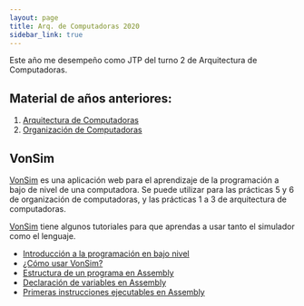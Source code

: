 ```yaml
---
layout: page
title: Arq. de Computadoras 2020
sidebar_link: true
---
```


Este año me desempeño como JTP del turno 2 de Arquitectura de Computadoras.

## Material de años anteriores:

1. [Arquitectura de Computadoras](unlp/arq/index.html)
2. [Organización de Computadoras](unlp/org/index.html)

## VonSim

[VonSim](http://vonsim.github.io) es una aplicación web para el aprendizaje de la programación a bajo de nivel de una computadora. Se puede utilizar para las prácticas 5 y 6 de organización de computadoras, y las prácticas 1 a 3 de arquitectura de computadoras. 

[VonSim](http://vonsim.github.io) tiene algunos tutoriales para que aprendas a usar tanto el simulador como el lenguaje.

*   [Introducción a la programación en bajo nivel](http://vonsim.github.io?tutorial=whyassembly)
*   [¿Cómo usar VonSim?](http://vonsim.github.io?tutorial=vonsim)
*   [Estructura de un programa en Assembly](http://vonsim.github.io?tutorial=basic)
*   [Declaración de variables en Assembly](http://vonsim.github.io?tutorial=variables)
*   [Primeras instrucciones ejecutables en Assembly](http://vonsim.github.io?tutorial=code)
